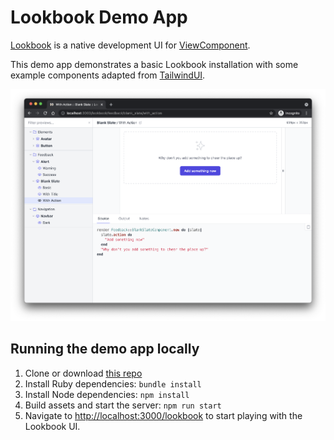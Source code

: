 # Lookbook Demo App

[Lookbook](https://github.com/allmarkedup/lookbook) is a native development UI for [ViewComponent](https://viewcomponent.org/).

This demo app demonstrates a basic Lookbook installation with some example components adapted from [TailwindUI](https://tailwindui.com/).

![Lookbook UI](.github/assets/lookbook_screenshot.png)

## Running the demo app locally

1. Clone or download [this repo](https://github.com/allmarkedup/lookbook-demo)
2. Install Ruby dependencies: `bundle install`
3. Install Node dependencies: `npm install`
4. Build assets and start the server: `npm run start`
5. Navigate to [http://localhost:3000/lookbook](http://localhost:3000/lookbook) to start playing with the Lookbook UI.
